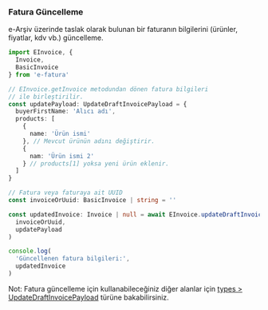 ### Fatura Güncelleme

e-Arşiv üzerinde taslak olarak bulunan bir faturanın bilgilerini (ürünler, fiyatlar, kdv vb.) güncelleme.

```typescript
import EInvoice, {
  Invoice,
  BasicInvoice
} from 'e-fatura'

// EInvoice.getInvoice metodundan dönen fatura bilgileri
// ile birleştirilir.
const updatePayload: UpdateDraftInvoicePayload = {
  buyerFirstName: 'Alıcı adı',
  products: [
    {
      name: 'Ürün ismi'
    }, // Mevcut ürünün adını değiştirir.
    {
      nam: 'Ürün ismi 2'
    } // products[1] yoksa yeni ürün eklenir.
  ]
}

// Fatura veya faturaya ait UUID
const invoiceOrUuid: BasicInvoice | string = ''

const updatedInvoice: Invoice | null = await EInvoice.updateDraftInvoice(
  invoiceOrUuid,
  updatePayload
)

console.log(
  'Güncellenen fatura bilgileri:',
  updatedInvoice
)
```

Not: Fatura güncelleme için kullanabileceğiniz diğer alanlar için [types > UpdateDraftInvoicePayload](../src/types.ts) türüne bakabilirsiniz.
